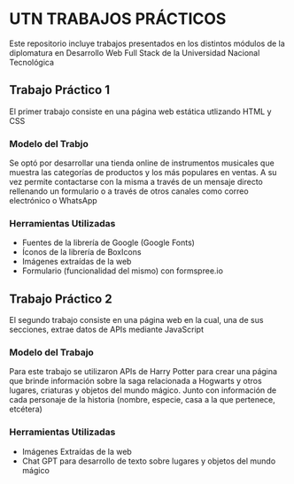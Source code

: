 # UTN TRABAJOS PRÁCTICOS

Este repositorio incluye trabajos presentados en los distintos módulos de la diplomatura en Desarrollo Web Full Stack de la Universidad Nacional Tecnológica

## Trabajo Práctico 1

El primer trabajo consiste en una página web estática utlizando HTML y CSS

### Modelo del Trabjo

Se optó por desarrollar una tienda online de instrumentos musicales que muestra las categorías de productos y los más populares en ventas. A su vez permite contactarse con la misma a través de un mensaje directo rellenando un formulario o a través de otros canales como correo electrónico o WhatsApp

### Herramientas Utilizadas

- Fuentes de la librería de Google (Google Fonts)
- Íconos de la librería de BoxIcons
- Imágenes extraídas de la web
- Formulario (funcionalidad del mismo) con formspree.io


## Trabajo Práctico 2

El segundo trabajo consiste en una página web en la cual, una de sus secciones, extrae datos de APIs mediante JavaScript

### Modelo del Trabajo

Para este trabajo se utilizaron APIs de Harry Potter para crear una página que brinde información sobre la saga relacionada a Hogwarts y otros lugares, criaturas y objetos del mundo mágico. Junto con información de cada personaje de la historia (nombre, especie, casa a la que pertenece, etcétera)

### Herramientas Utilizadas

- Imágenes Extraídas de la web
- Chat GPT para desarrollo de texto sobre lugares y objetos del mundo mágico

